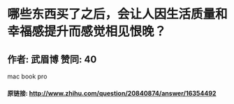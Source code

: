 # 哪些东西买了之后，会让人因生活质量和幸福感提升而感觉相见恨晚？
## 作者: 武眉博  赞同: 40
mac book pro

#### 原链接: http://www.zhihu.com/question/20840874/answer/16354492